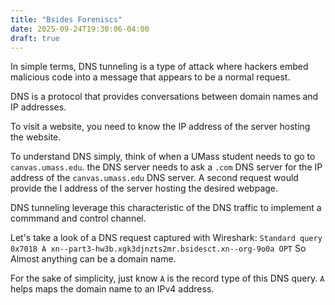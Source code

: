 ```yaml
---
title: "Bsides Foreniscs"
date: 2025-09-24T19:30:06-04:00
draft: true
---
```


In simple terms, DNS tunneling is a type of attack where hackers embed malicious code into a message that appears to be a normal request. 

DNS is a protocol that provides conversations between domain names and IP addresses. 

To visit a website, you need to know the IP address of the server hosting the website. 

To understand DNS simply, think of when a UMass student needs to go to `canvas.umass.edu`. the DNS server needs to ask a `.com` DNS server for the IP address of the `canvas.umass.edu` DNS server. A second request would provide the I address of the server hosting the desired webpage. 

DNS tunneling leverage this characteristic of the DNS traffic to implement a commmand and control channel. 



Let's take a look of a DNS request captured with Wireshark: `Standard query 0x7018 A xn--part3-hw3b.xgk3djnzts2mr.bsidesct.xn--org-9o0a OPT`
So Almost anything can be a domain name.

For the sake of simplicity, just know `A` is the record type of this DNS query. `A` helps maps the domain name to an IPv4 address. 

